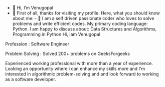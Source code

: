 - 👋 Hi, I’m Venugopal 
- 👀 First of all, thanks for visiting my profile. Here, what you should know about me:
            -
   🌱 I am a self driven passionate coder who loves to solve problems and write efficient codes.
                  My primary coding language: Python.
                  I am happy to discuss about: Data Structures and Algorithms, Programming in Python
Hi, Iam Venugopal 

Profession : Software Engineer 

Problem Solving :
Solved 200+ problems on GeeksForgeeks

Experienced working professional with more than a year of experience. Looking an opportunity where i can enhance my skills more and I'm interested in algorithmic problem-solving and and look forward to working as a software developer.
